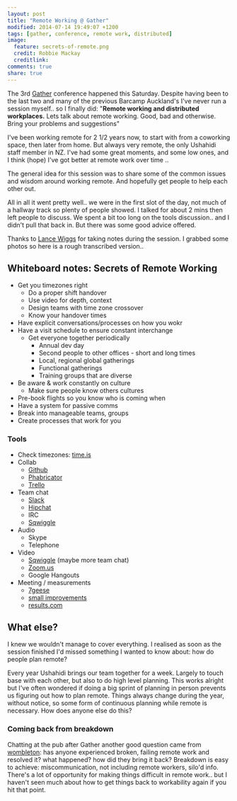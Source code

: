 ```yaml
---
layout: post
title: "Remote Working @ Gather"
modified: 2014-07-14 19:49:07 +1200
tags: [gather, conference, remote work, distributed]
image:
  feature: secrets-of-remote.png
  credit: Robbie Mackay
  creditlink: 
comments: true
share: true
---
```


The 3rd [Gather](http://gathergather.co.nz/) conference happened this Saturday. Despite having been to the last two and many of the previous Barcamp Auckland's I've never run a session myself.. so I finally did:
"**Remote working and distributed workplaces.** Lets talk about remote working. Good, bad and otherwise. Bring your problems and suggestions"

I've been working remote for 2 1/2 years now, to start with from a coworking space, then later from home. But always very remote, the only Ushahidi staff member in NZ. I've had some great moments, and some low ones, and I think (hope) I've got better at remote work over time ..

The general idea for this session was to share some of the common issues and wisdom around working remote. And hopefully get people to help each other out.

All in all it went pretty well.. we were in the first slot of the day, not much of a hallway track so plenty of people showed. I talked for about 2 mins then left people to discuss. We spent a bit too long on the tools discussion.. and I didn't pull that back in. But there was some good advice offered.

Thanks to [Lance Wiggs](https://twitter.com/lancewiggs) for taking notes during the session. I grabbed some photos so here is a rough transcribed version..

## Whiteboard notes: Secrets of Remote Working

- Get you timezones right
  - Do a proper shift handover
  - Use video for depth, context
  - Design teams with time zone crossover
  - Know your handover times
- Have explicit conversations/processes on how you wokr
- Have a visit schedule to ensure constant interchange
  - Get everyone together periodically
     - Annual dev day
     - Second people to other offices - short and long times
     - Local, regional global gatherings
     - Functional gatherings
     - Training groups that are diverse
- Be aware & work constantly on culture
  - Make sure people know others cultures
- Pre-book flights so you know who is coming when
- Have a system for passive comms
- Break into manageable teams, groups
- Create processes that work for you


### Tools

- Check timezones: [time.is](http://time.is/)
- Collab
  - [Github](https://github.com)
  - [Phabricator](http://phabricator.com/)
  - [Trello](http://trello.com/)
- Team chat
  - [Slack](http://slack.com/)
  - [Hipchat](http://hipchat.com)
  - IRC
  - [Sqwiggle](https://www.sqwiggle.com/)
- Audio
  - Skype
  - Telephone
- Video
  - [Sqwiggle](https://www.sqwiggle.com/) (maybe more team chat)
  - [Zoom.us](http://zoom.us/)
  - Google Hangouts
- Meeting / measurements
  - [7geese](https://www.7geese.com)
  - [small improvements](https://www.small-improvements.com/)
  - [results.com](http://results.com)

## What else?

I knew we wouldn't manage to cover everything. I realised as soon as the session finished I'd missed something I wanted to know about: how do people plan remote?

Every year Ushahidi brings our team together for a week. Largely to touch base with each other, but also to do high level planning. This works alright but I've often wondered if doing a big sprint of planning in person prevents us figuring out how to plan remote. Things always change during the year, without notice, so some form of continuous planning while remote is necessary. How does anyone else do this?

### Coming back from breakdown

Chatting at the pub after Gather another good question came from [wombleton](https://twitter.com/wombleton): has anyone experienced broken, failing remote work and resolved it? what happened? how did they bring it back? Breakdown is easy to achieve: miscommunication, not including remote workers, silo'd info. There's a lot of opportunity for making things difficult in remote work.. but I haven't seen much about how to get things back to workability again if you hit that point.
